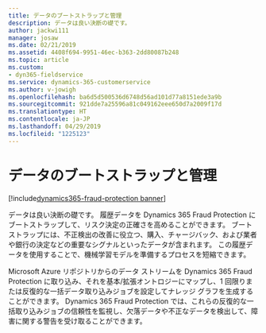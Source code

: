 ```yaml
---
title: データのブートストラップと管理
description: データは良い決断の礎です。
author: jackwi111
manager: josaw
ms.date: 02/21/2019
ms.assetid: 4408f694-9951-46ec-b363-2dd80087b248
ms.topic: article
ms.custom:
- dyn365-fieldservice
ms.service: dynamics-365-customerservice
ms.author: v-jowigh
ms.openlocfilehash: ba6d5d500536d6748d56ad101d77a8151ede3a9b
ms.sourcegitcommit: 921dde7a25596a81c049162eee650d7a2009f17d
ms.translationtype: HT
ms.contentlocale: ja-JP
ms.lasthandoff: 04/29/2019
ms.locfileid: "1225123"
---
```

#  <a name="bootstrap-and-manage-your-data"></a>データのブートストラップと管理
[!include[dynamics365-fraud-protection banner](../../../includes/dynamics365-fraud-protection.md)]






データは良い決断の礎です。 履歴データを Dynamics 365 Fraud Protection にブートストラップして、リスク決定の正確さを高めることができます。 ブートストラップには、不正検出の改善に役立つ、購入、チャージバック、および業者や銀行の決定などの重要なシグナルといったデータが含まれます。
この履歴データを使用することで、機械学習モデルを準備するプロセスを短縮できます。

Microsoft Azure リポジトリからのデータ ストリームを Dynamics 365 Fraud Protection に取り込み、それを基本/拡張オントロジーにマップし、1 回限りまたは反復的な一括データ取り込みジョブを設定してナレッジ グラフを生成することができます。 Dynamics 365 Fraud Protection では、これらの反復的な一括取り込みジョブの信頼性を監視し、欠落データや不正なデータを検出して、障害に関する警告を受け取ることができます。
